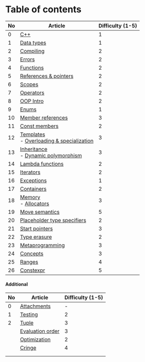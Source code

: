 # Table of contents

| No  | Article                                                                                                | Difficulty (1-5) |
| --- | ------------------------------------------------------------------------------------------------------ | ---------------- |
| 0   | [C++](Basics/CPP.md)                                                                                   | 1                |
| 1   | [Data types](Basics/DataTypes.md)                                                                      | 1                |
| 2   | [Compiling](Basics/Compiling.md)                                                                       | 2                |
| 3   | [Errors](Basics/Errors.md)                                                                             | 2                |
| 4   | [Functions](Basics/Functions.md)                                                                       | 2                |
| 5   | [References & pointers](Basics/ReferencesAndPointers.md)                                               | 2                |
| 6   | [Scopes](Basics/Scopes.md)                                                                             | 2                |
| 7   | [Operators](Basics/Operators.md)                                                                       | 2                |
| 8   | [OOP Intro](OOP/Intro.md)                                                                              | 2                |
| 9   | [Enums](OOP/Enums.md)                                                                                  | 1                |
| 10  | [Member references](OOP/MemberReferences.md)                                                           | 3                |
| 11  | [Const members](OOP/ConstMembers.md)                                                                   | 2                |
| 12  | [Templates](OOP/Templates.md)<br>- [Overloading & specialization](OOP/OverloadingAndSpecialization.md) | 3                |
| 13  | [Inheritance](OOP/Inheritance.md)<br>- [Dynamic polymorphism](OOP/DynamicPolymorphism.md)              | 3                |
| 14  | [Lambda functions](Basics/LambdaFunctions.md)                                                          | 2                |
| 15  | [Iterators](Advanced/Iterators.md)                                                                     | 2                |
| 16  | [Exceptions](Basics/Exceptions.md)                                                                     | 1                |
| 17  | [Containers](Advanced/Containers.md)                                                                   | 2                |
| 18  | [Memory](Advanced/Memory.md)<br>- [Allocators](Advanced/Allocators.md)                                 | 3                |
| 19  | [Move semantics](Advanced/MoveSemantics.md)                                                            | 5                |
| 20  | [Placeholder type specifiers](Advanced/Placeholders.md)                                                | 2                |
| 21  | [Start pointers](Advanced/SmartPointers.md)                                                            | 3                |
| 22  | [Type erasure](Advanced/TypeErasure.md)                                                                | 2                |
| 23  | [Metaprogramming](Advanced/Metaprogramming.md)                                                         | 3                |
| 24  | [Concepts](Advanced/Concepts.md)                                                                       | 3                |
| 25  | [Ranges](Advanced/Ranges.md)                                                                           | 4                |
| 26  | [Constexpr](Advanced/Constexpr.md)                                                                     | 5                |

#### Additional

| No  | Article                                     | Difficulty (1-5) |
| --- | ------------------------------------------- | ---------------- |
| 0   | [Attachments](Misc/Attachments.md)          | -                |
| 1   | [Testing](Misc/Testing.md)                  | 2                |
| 2   | [Tuple](Misc/Tuple.md)                      | 3                |
|     | [Evaluation order](Misc/EvaluationOrder.md) | 3                |
|     | [Optimization](Advanced/Optimization.md)    | 2                |
|     | [Cringe](Misc/Cringe.md)                    | 4                |
|     |                                             |                  |
|     |                                             |                  |

